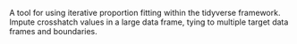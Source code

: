 A tool for using iterative proportion fitting within the tidyverse framework. Impute crosshatch values in a large data frame, tying to multiple target data frames and boundaries.

